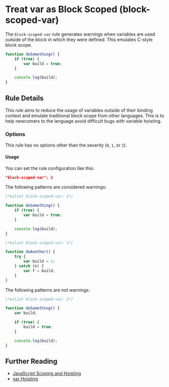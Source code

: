 # Treat var as Block Scoped (block-scoped-var)

The `block-scoped-var` rule generates warnings when variables are used outside of the block in which they were defined. This emulates C-style block scope.

```js
function doSomething() {
    if (true) {
        var build = true;
    }

    console.log(build);
}
```

## Rule Details

This rule aims to reduce the usage of variables outside of their binding context and emulate traditional block scope from other languages. This is to help newcomers to the language avoid difficult bugs with variable hoisting.

### Options

This rule has no options other than the severity (`0`, `1`, or `2`).

#### Usage

You can set the rule configuration like this:

```json
"block-scoped-var": 2
```


The following patterns are considered warnings:

```js
/*eslint block-scoped-var: 1*/

function doSomething() {
    if (true) {
        var build = true;
    }

    console.log(build);
}
```

```js
/*eslint block-scoped-var: 1*/

function doAnother() {
    try {
        var build = 1;
    } catch (e) {
        var f = build;
    }
}
```

The following patterns are not warnings:

```js
/*eslint block-scoped-var: 2*/

function doSomething() {
    var build;

    if (true) {
        build = true;
    }

    console.log(build);
}
```

## Further Reading

* [JavaScript Scoping and Hoisting](http://www.adequatelygood.com/JavaScript-Scoping-and-Hoisting.html)
* [var Hoisting](https://developer.mozilla.org/en-US/docs/Web/JavaScript/Reference/Statements/var#var_hoisting)
